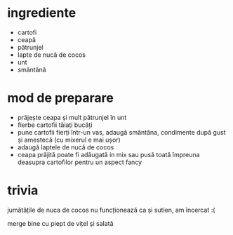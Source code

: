 # ingrediente

* cartofi
* ceapă
* pătrunjel
* lapte de nucă de cocos
* unt
* smântână

# mod de preparare

* prăjește ceapa și mult pătrunjel în unt
* fierbe cartofii tăiați bucăți
* pune cartofii fierți într-un vas, adaugă smântâna, condimente după gust și amestecă
(cu mixerul e mai ușor)
* adaugă laptele de nucă de cocos
* ceapa prăjită poate fi adăugată in mix sau pusă toată împreuna deasupra cartofilor
pentru un aspect fancy

# trivia

jumătățile de nuca de cocos nu funcționează ca și sutien, am încercat :(

merge bine cu piept de vițel și salată
